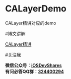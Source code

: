 # CALayerDemo
CALayer精讲对应的demo

#博文讲解

[CALayer精讲](http://www.henishuo.com/calayer-learning/)

#关注我

**微信公众号：[iOSDevShares](http://www.henishuo.com/)**<br>
**有问必答QQ群：[324400294](http://www.henishuo.com/)**



